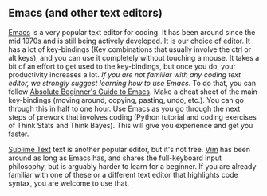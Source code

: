 ## Emacs (and other text editors)

[Emacs](http://emacsformacosx.com/) is a very popular text editor for
coding. It has been around since the mid 1970s and is still being
actively developed. It is our choice of editor. It has a lot of
key-bindings (Key combinations that usually involve the ctrl or alt
keys), and you can use it completely without touching a mouse. It
takes a bit of an effort to get used to the key-bindings, but once you
do, your productivity increases a lot. *If you are not familiar with
any coding text editor, we strongly suggest learning how to use
Emacs*. To do that, you can follow
[Absolute Beginner's Guide to Emacs](http://www.jesshamrick.com/2012/09/10/absolute-beginners-guide-to-emacs/). Make
a cheat sheet of the main key-bindings (moving around, copying,
pasting, undo, etc.). You can go through this in half to one hour. Use
Emacs as you go through the next steps of prework that involves coding
(Python tutorial and coding exercises of Think Stats and Think
Bayes). This will give you experience and get you faster.

[Sublime Text](http://www.sublimetext.com/) text is another popular
editor, but it's not free. [Vim](https://code.google.com/p/macvim/)
has been around as long as Emacs has, and shares the full-keyboard
input philosophy, but is arguably harder to learn for a beginner. If
you are already familiar with one of these or a different text editor
that highlights code syntax, you are welcome to use that.


